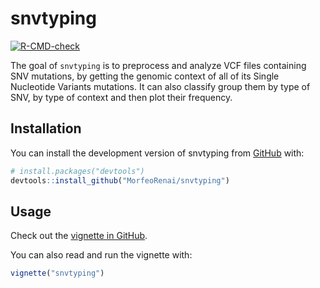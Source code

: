 
# snvtyping

<!-- badges: start -->
[![R-CMD-check](https://github.com/MorfeoRenai/snvtyping/actions/workflows/R-CMD-check.yaml/badge.svg)](https://github.com/MorfeoRenai/snvtyping/actions/workflows/R-CMD-check.yaml)
<!-- badges: end -->

The goal of `snvtyping` is to preprocess and analyze VCF files containing SNV
mutations, by getting the genomic context of all of its Single Nucleotide
Variants mutations. It can also classify group them by type of SNV, by type of
context and then plot their frequency.

## Installation

You can install the development version of snvtyping from [GitHub](https://github.com/) with:

``` r
# install.packages("devtools")
devtools::install_github("MorfeoRenai/snvtyping")
```

## Usage

Check out the [vignette in GitHub](vignettes/snvtyping-basicUsage.Rmd).

You can also read and run the vignette with:

```r
vignette("snvtyping")
```

